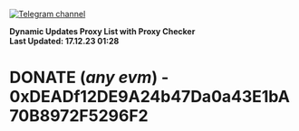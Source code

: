 [![Telegram channel](https://img.shields.io/endpoint?url=https://runkit.io/damiankrawczyk/telegram-badge/branches/master?url=https://t.me/n4z4v0d)](https://t.me/n4z4v0d) 

**Dynamic Updates Proxy List with Proxy Checker**  
**Last Updated: 17.12.23 01:28**

# DONATE (_any evm_) - 0xDEADf12DE9A24b47Da0a43E1bA70B8972F5296F2
